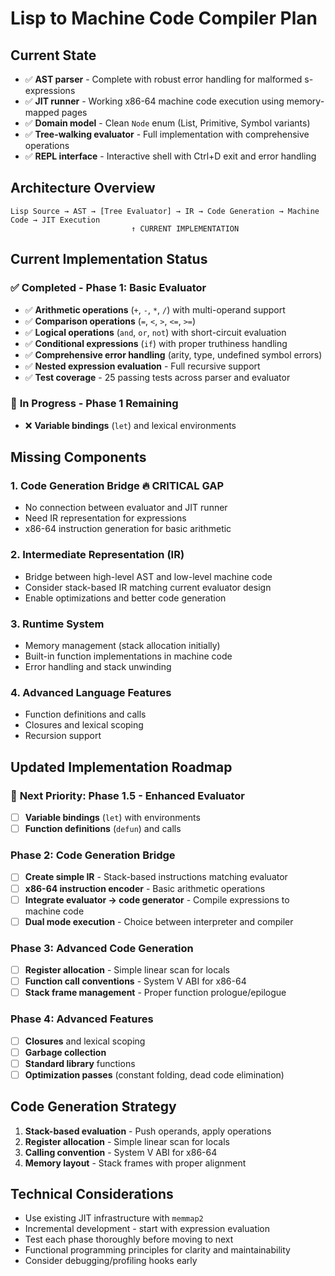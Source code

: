 # Lisp to Machine Code Compiler Plan

## Current State
- ✅ **AST parser** - Complete with robust error handling for malformed s-expressions
- ✅ **JIT runner** - Working x86-64 machine code execution using memory-mapped pages  
- ✅ **Domain model** - Clean `Node` enum (List, Primitive, Symbol variants)
- ✅ **Tree-walking evaluator** - Full implementation with comprehensive operations
- ✅ **REPL interface** - Interactive shell with Ctrl+D exit and error handling

## Architecture Overview
```
Lisp Source → AST → [Tree Evaluator] → IR → Code Generation → Machine Code → JIT Execution
                           ↑ CURRENT IMPLEMENTATION
```

## Current Implementation Status

### ✅ **Completed - Phase 1: Basic Evaluator**
- ✅ **Arithmetic operations** (`+`, `-`, `*`, `/`) with multi-operand support
- ✅ **Comparison operations** (`=`, `<`, `>`, `<=`, `>=`)
- ✅ **Logical operations** (`and`, `or`, `not`) with short-circuit evaluation
- ✅ **Conditional expressions** (`if`) with proper truthiness handling
- ✅ **Comprehensive error handling** (arity, type, undefined symbol errors)
- ✅ **Nested expression evaluation** - Full recursive support
- ✅ **Test coverage** - 25 passing tests across parser and evaluator

### 🚧 **In Progress - Phase 1 Remaining**
- ❌ **Variable bindings** (`let`) and lexical environments

## Missing Components

### 1. **Code Generation Bridge** 🔥 CRITICAL GAP
- No connection between evaluator and JIT runner
- Need IR representation for expressions
- x86-64 instruction generation for basic arithmetic

### 2. **Intermediate Representation (IR)**
- Bridge between high-level AST and low-level machine code
- Consider stack-based IR matching current evaluator design
- Enable optimizations and better code generation

### 3. **Runtime System**
- Memory management (stack allocation initially)  
- Built-in function implementations in machine code
- Error handling and stack unwinding

### 4. **Advanced Language Features**
- Function definitions and calls
- Closures and lexical scoping
- Recursion support

## Updated Implementation Roadmap

### 🎯 **Next Priority: Phase 1.5 - Enhanced Evaluator**
- [ ] **Variable bindings** (`let`) with environments
- [ ] **Function definitions** (`defun`) and calls

### Phase 2: Code Generation Bridge
- [ ] **Create simple IR** - Stack-based instructions matching evaluator
- [ ] **x86-64 instruction encoder** - Basic arithmetic operations
- [ ] **Integrate evaluator → code generator** - Compile expressions to machine code
- [ ] **Dual mode execution** - Choice between interpreter and compiler

### Phase 3: Advanced Code Generation  
- [ ] **Register allocation** - Simple linear scan for locals
- [ ] **Function call conventions** - System V ABI for x86-64
- [ ] **Stack frame management** - Proper function prologue/epilogue

### Phase 4: Advanced Features
- [ ] **Closures** and lexical scoping
- [ ] **Garbage collection** 
- [ ] **Standard library** functions
- [ ] **Optimization passes** (constant folding, dead code elimination)

## Code Generation Strategy
1. **Stack-based evaluation** - Push operands, apply operations
2. **Register allocation** - Simple linear scan for locals
3. **Calling convention** - System V ABI for x86-64
4. **Memory layout** - Stack frames with proper alignment

## Technical Considerations
- Use existing JIT infrastructure with `memmap2`
- Incremental development - start with expression evaluation
- Test each phase thoroughly before moving to next
- Functional programming principles for clarity and maintainability
- Consider debugging/profiling hooks early